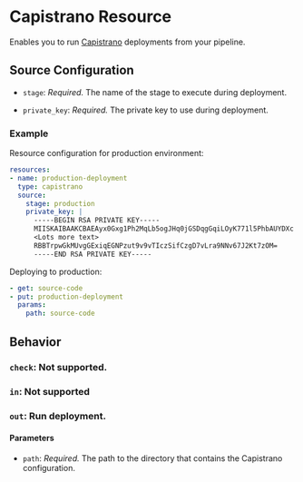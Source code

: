 # Capistrano Resource

Enables you to run [Capistrano](http://capistranorb.com/) deployments from your pipeline.

## Source Configuration

* `stage`: *Required.* The name of the stage to execute during deployment.

* `private_key`: *Required.* The private key to use during deployment.

### Example

Resource configuration for production environment:

``` yaml
resources:
- name: production-deployment
  type: capistrano
  source:
    stage: production
    private_key: |
      -----BEGIN RSA PRIVATE KEY-----
      MIISKAIBAAKCBAEAyx0Gxg1Ph2MqLb5ogJHq0jGSDqgGqiLOyK771l5PhbAUYDXc
      <Lots more text>
      RBBTrpwGkMUvgGExiqEGNPzut9v9vTIczSifCzgD7vLra9NNv67J2Kt7zOM=
      -----END RSA PRIVATE KEY-----
```

Deploying to production:

``` yaml
- get: source-code
- put: production-deployment
  params:
    path: source-code
```

## Behavior

### `check`: Not supported.

### `in`: Not supported

### `out`: Run deployment.

#### Parameters

* `path`: *Required.* The path to the directory that contains the Capistrano configuration.
